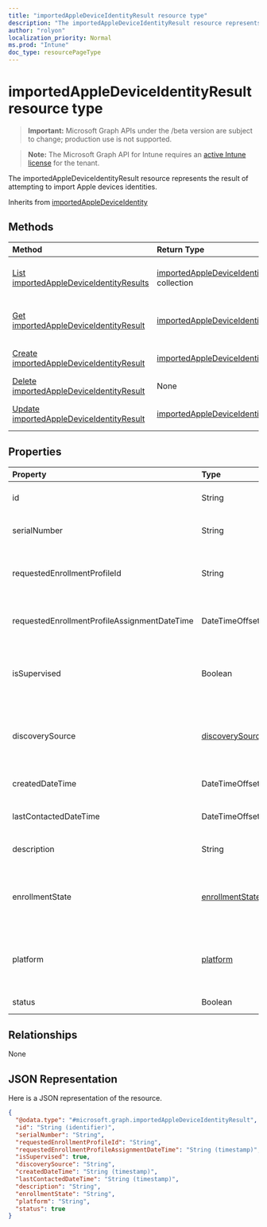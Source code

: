 ```yaml
---
title: "importedAppleDeviceIdentityResult resource type"
description: "The importedAppleDeviceIdentityResult resource represents the result of attempting to import Apple devices identities."
author: "rolyon"
localization_priority: Normal
ms.prod: "Intune"
doc_type: resourcePageType
---
```


# importedAppleDeviceIdentityResult resource type

> **Important:** Microsoft Graph APIs under the /beta version are subject to change; production use is not supported.

> **Note:** The Microsoft Graph API for Intune requires an [active Intune license](https://go.microsoft.com/fwlink/?linkid=839381) for the tenant.

The importedAppleDeviceIdentityResult resource represents the result of attempting to import Apple devices identities.


Inherits from [importedAppleDeviceIdentity](../resources/intune-enrollment-importedappledeviceidentity.md)

## Methods
|Method|Return Type|Description|
|:---|:---|:---|
|[List importedAppleDeviceIdentityResults](../api/intune-enrollment-importedappledeviceidentityresult-list.md)|[importedAppleDeviceIdentityResult](../resources/intune-enrollment-importedappledeviceidentityresult.md) collection|List properties and relationships of the [importedAppleDeviceIdentityResult](../resources/intune-enrollment-importedappledeviceidentityresult.md) objects.|
|[Get importedAppleDeviceIdentityResult](../api/intune-enrollment-importedappledeviceidentityresult-get.md)|[importedAppleDeviceIdentityResult](../resources/intune-enrollment-importedappledeviceidentityresult.md)|Read properties and relationships of the [importedAppleDeviceIdentityResult](../resources/intune-enrollment-importedappledeviceidentityresult.md) object.|
|[Create importedAppleDeviceIdentityResult](../api/intune-enrollment-importedappledeviceidentityresult-create.md)|[importedAppleDeviceIdentityResult](../resources/intune-enrollment-importedappledeviceidentityresult.md)|Create a new [importedAppleDeviceIdentityResult](../resources/intune-enrollment-importedappledeviceidentityresult.md) object.|
|[Delete importedAppleDeviceIdentityResult](../api/intune-enrollment-importedappledeviceidentityresult-delete.md)|None|Deletes a [importedAppleDeviceIdentityResult](../resources/intune-enrollment-importedappledeviceidentityresult.md).|
|[Update importedAppleDeviceIdentityResult](../api/intune-enrollment-importedappledeviceidentityresult-update.md)|[importedAppleDeviceIdentityResult](../resources/intune-enrollment-importedappledeviceidentityresult.md)|Update the properties of a [importedAppleDeviceIdentityResult](../resources/intune-enrollment-importedappledeviceidentityresult.md) object.|

## Properties
|Property|Type|Description|
|:---|:---|:---|
|id|String|Key of the entity. Inherited from [importedAppleDeviceIdentity](../resources/intune-enrollment-importedappledeviceidentity.md)|
|serialNumber|String|Device serial number Inherited from [importedAppleDeviceIdentity](../resources/intune-enrollment-importedappledeviceidentity.md)|
|requestedEnrollmentProfileId|String|Enrollment profile Id admin intends to apply to the device during next enrollment Inherited from [importedAppleDeviceIdentity](../resources/intune-enrollment-importedappledeviceidentity.md)|
|requestedEnrollmentProfileAssignmentDateTime|DateTimeOffset|The time enrollment profile was assigned to the device Inherited from [importedAppleDeviceIdentity](../resources/intune-enrollment-importedappledeviceidentity.md)|
|isSupervised|Boolean|Indicates if the Apple device is supervised. More information is at: https://support.apple.com/en-us/HT202837 Inherited from [importedAppleDeviceIdentity](../resources/intune-enrollment-importedappledeviceidentity.md)|
|discoverySource|[discoverySource](../resources/intune-enrollment-discoverysource.md)|Apple device discovery source. Inherited from [importedAppleDeviceIdentity](../resources/intune-enrollment-importedappledeviceidentity.md). Possible values are: `unknown`, `adminImport`, `deviceEnrollmentProgram`.|
|createdDateTime|DateTimeOffset|Created Date Time of the device Inherited from [importedAppleDeviceIdentity](../resources/intune-enrollment-importedappledeviceidentity.md)|
|lastContactedDateTime|DateTimeOffset|Last Contacted Date Time of the device Inherited from [importedAppleDeviceIdentity](../resources/intune-enrollment-importedappledeviceidentity.md)|
|description|String|The description of the device Inherited from [importedAppleDeviceIdentity](../resources/intune-enrollment-importedappledeviceidentity.md)|
|enrollmentState|[enrollmentState](../resources/intune-shared-enrollmentstate.md)|The state of the device in Intune Inherited from [importedAppleDeviceIdentity](../resources/intune-enrollment-importedappledeviceidentity.md). Possible values are: `unknown`, `enrolled`, `pendingReset`, `failed`, `notContacted`, `blocked`.|
|platform|[platform](../resources/intune-enrollment-platform.md)|The platform of the Device. Inherited from [importedAppleDeviceIdentity](../resources/intune-enrollment-importedappledeviceidentity.md). Possible values are: `unknown`, `ios`, `android`, `windows`, `windowsMobile`, `macOS`.|
|status|Boolean|Status of imported device identity|

## Relationships
None

## JSON Representation
Here is a JSON representation of the resource.
<!-- {
  "blockType": "resource",
  "keyProperty": "id",
  "@odata.type": "microsoft.graph.importedAppleDeviceIdentityResult"
}
-->
``` json
{
  "@odata.type": "#microsoft.graph.importedAppleDeviceIdentityResult",
  "id": "String (identifier)",
  "serialNumber": "String",
  "requestedEnrollmentProfileId": "String",
  "requestedEnrollmentProfileAssignmentDateTime": "String (timestamp)",
  "isSupervised": true,
  "discoverySource": "String",
  "createdDateTime": "String (timestamp)",
  "lastContactedDateTime": "String (timestamp)",
  "description": "String",
  "enrollmentState": "String",
  "platform": "String",
  "status": true
}
```



